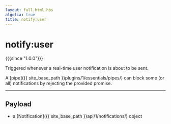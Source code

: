```yaml
---
layout: full.html.hbs
algolia: true
title: notify:user
---
```


# notify:user

{{{since "1.0.0"}}}

Triggered whenever a real-time user notification is about to be sent.

A [pipe]({{ site_base_path }}plugins/1/essentials/pipes/) can block some (or all) notifications by rejecting the provided promise.

---

## Payload

* a [Notification]({{ site_base_path }}api/1/notifications/) object

